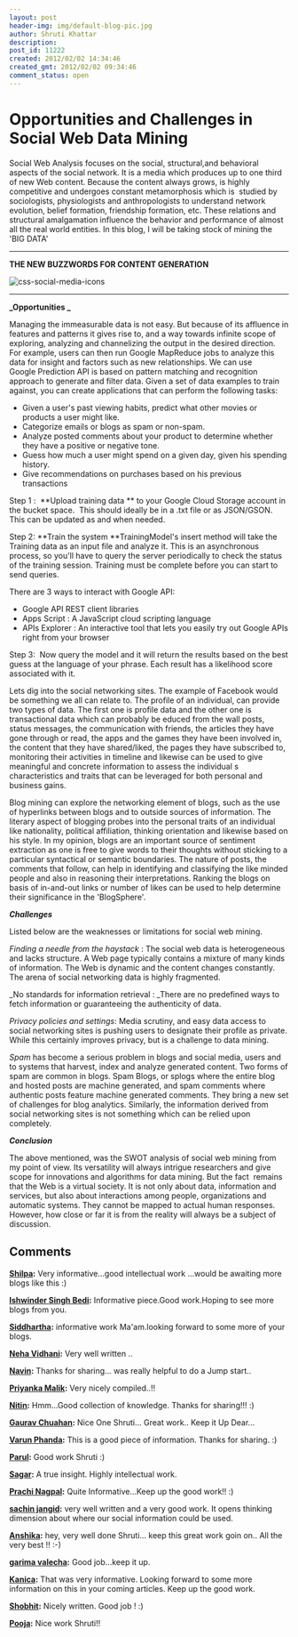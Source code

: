 ```yaml
---
layout: post
header-img: img/default-blog-pic.jpg
author: Shruti Khattar
description: 
post_id: 11222
created: 2012/02/02 14:34:46
created_gmt: 2012/02/02 09:34:46
comment_status: open
---
```


# Opportunities and Challenges in Social Web Data Mining

Social Web Analysis focuses on the social, structural,and behavioral aspects of the social network. It is a media which produces up to one third of new Web content. Because the content always grows, is highly competitive and undergoes constant metamorphosis which is  studied by sociologists, physiologists and anthropologists to understand network evolution, belief formation, friendship formation, etc. These relations and structural amalgamation influence the behavior and performance of almost all the real world entities. In this blog, I will be taking stock of mining the 'BIG DATA' 

** **

**THE NEW BUZZWORDS FOR CONTENT GENERATION**

![][1]

** **

**_Opportunities _**

Managing the immeasurable data is not easy. But because of its affluence in features and patterns it gives rise to, and a way towards infinite scope of exploring, analyzing and channelizing the output in the desired direction. For example, users can then run Google MapReduce jobs to analyze this data for insight and factors such as new relationships. We can use Google Prediction API is based on pattern matching and recognition approach to generate and filter data. Given a set of data examples to train against, you can create applications that can perform the following tasks:

  * Given a user's past viewing habits, predict what other movies or products a user might like.
  * Categorize emails or blogs as spam or non-spam.
  * Analyze posted comments about your product to determine whether they have a positive or negative tone.
  * Guess how much a user might spend on a given day, given his spending history.
  * Give recommendations on purchases based on his previous transactions

Step 1 :  **Upload training data ** to your Google Cloud Storage account in the bucket space.  This should ideally be in a .txt file or as JSON/GSON. This can be updated as and when needed.

Step 2: **Train the system **TrainingModel's insert method will take the Training data as an input file and analyze it. This is an asynchronous process, so you'll have to query the server periodically to check the status of the training session. Training must be complete before you can start to send queries.

There are 3 ways to interact with Google API:

  * Google API REST client libraries
  * Apps Script : A JavaScript cloud scripting language
  * APIs Explorer : An interactive tool that lets you easily try out Google APIs right from your browser

Step 3:  Now query the model and it will return the results based on the best guess at the language of your phrase. Each result has a likelihood score associated with it.

Lets dig into the social networking sites. The example of Facebook would be something we all can relate to. The profile of an individual, can provide two types of data. The first one is profile data and the other one is transactional data which can probably be educed from the wall posts, status messages, the communication with friends, the articles they have gone through or read, the apps and the games they have been involved in, the content that they have shared/liked, the pages they have subscribed to, monitoring their activities in timeline and likewise can be used to give meaningful and concrete information to assess the individual s characteristics and traits that can be leveraged for both personal and business gains.

Blog mining can explore the networking element of blogs, such as the use of hyperlinks between blogs and to outside sources of information. The literary aspect of blogging probes into the personal traits of an individual like nationality, political affiliation, thinking orientation and likewise based on his style. In my opinion, blogs are an important source of sentiment extraction as one is free to give words to their thoughts without sticking to a particular syntactical or semantic boundaries. The nature of posts, the comments that follow, can help in identifying and classifying the like minded people and also in reasoning their interpretations. Ranking the blogs on basis of in-and-out links or number of likes can be used to help determine their significance in the 'BlogSphere'. 

**_Challenges_**

Listed below are the weaknesses or limitations for social web mining.

_Finding a needle from the haystack_ : The social web data is heterogeneous and lacks structure. A Web page typically contains a mixture of many kinds of information. The Web is dynamic and the content changes constantly. The arena of social networking data is highly fragmented. 

_No standards for information retrieval : _There are no predefined ways to fetch information or guaranteeing the authenticity of data. 

_Privacy policies and settings_: Media scrutiny, and easy data access to social networking sites is pushing users to designate their profile as private. While this certainly improves privacy, but is a challenge to data mining. 

_Spam_ has become a serious problem in blogs and social media, users and to systems that harvest, index and analyze generated content. Two forms of spam are common in blogs. Spam Blogs, or splogs where the entire blog and hosted posts are machine generated, and spam comments where authentic posts feature machine generated comments. They bring a new set of challenges for blog analytics. Similarly, the information derived from social networking sites is not something which can be relied upon completely.

**_Conclusion_**

The above mentioned, was the SWOT analysis of social web mining from my point of view. Its versatility will always intrigue researchers and give scope for innovations and algorithms for data mining. But the fact  remains that the Web is a virtual society. It is not only about data, information and services, but also about interactions among people, organizations and automatic systems. They cannot be mapped to actual human responses. However, how close or far it is from the reality will always be a subject of discussion.

   [1]: http://xebee.xebia.in/wp-content/uploads/2012/01/css-social-media-icons.png (css-social-media-icons)

## Comments

**[Shilpa](#7395 "2012-02-06 15:55:43"):** Very informative...good intellectual work ...would be awaiting more blogs like this :)

**[Ishwinder Singh Bedi](#7383 "2012-02-05 18:54:02"):** Informative piece.Good work.Hoping to see more blogs from you.

**[Siddhartha](#7396 "2012-02-06 16:00:53"):** informative work Ma'am.looking forward to some more of your blogs.

**[Neha Vidhani](#7297 "2012-02-02 15:30:17"):** Very well written ..

**[Navin](#7302 "2012-02-02 16:27:01"):** Thanks for sharing… was really helpful to do a Jump start..

**[Priyanka Malik](#7304 "2012-02-02 17:02:03"):** Very nicely compiled..!!

**[Nitin](#7306 "2012-02-02 17:31:44"):** Hmm...Good collection of knowledge. Thanks for sharing!!! :)

**[Gaurav Chuahan](#7307 "2012-02-02 17:46:43"):** Nice One Shruti... Great work.. Keep it Up Dear...

**[Varun Phanda](#7310 "2012-02-02 20:44:51"):** This is a good piece of information. Thanks for sharing. :)

**[Parul](#7312 "2012-02-02 21:05:53"):** Good work Shruti :)

**[Sagar](#7314 "2012-02-02 23:07:35"):** A true insight. Highly intellectual work.

**[Prachi Nagpal](#7330 "2012-02-03 10:12:45"):** Quite Informative...Keep up the good work!! :)

**[sachin jangid](#7331 "2012-02-03 10:22:24"):** very well written and a very good work. It opens thinking dimension about where our social information could be used.

**[Anshika](#7360 "2012-02-04 15:25:57"):** hey, very well done Shruti... keep this great work goin on.. All the very best !! :-)

**[garima valecha](#7337 "2012-02-03 16:52:30"):** Good job...keep it up.

**[Kanica](#7401 "2012-02-06 19:11:14"):** That was very informative. Looking forward to some more information on this in your coming articles. Keep up the good work.

**[Shobhit](#7435 "2012-02-07 14:57:45"):** Nicely written. Good job ! :)

**[Pooja](#7451 "2012-02-07 20:55:44"):** Nice work Shruti!!

